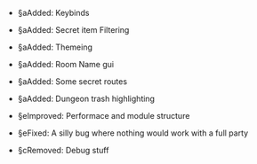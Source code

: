 -   §aAdded: Keybinds
-   §aAdded: Secret item Filtering
-   §aAdded: Themeing
-   §aAdded: Room Name gui
-   §aAdded: Some secret routes
-   §aAdded: Dungeon trash highlighting

-   §eImproved: Performace and module structure

-   §eFixed: A silly bug where nothing would work with a full party

-   §cRemoved: Debug stuff
